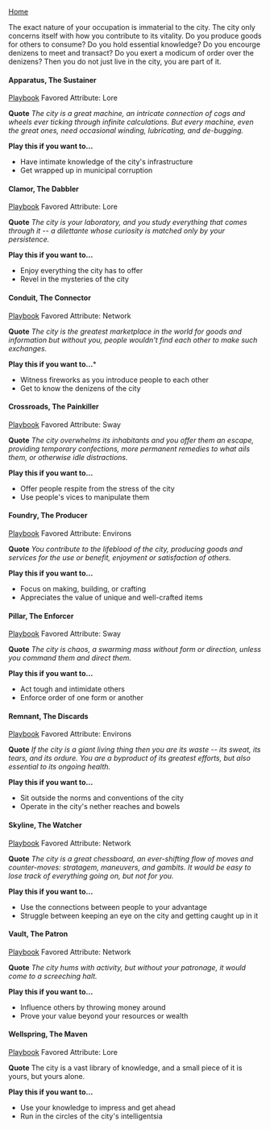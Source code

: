 [Home](../index.md)

The exact nature of your occupation is immaterial to the city. The city only concerns itself with how you contribute to its vitality. Do you produce goods for others to consume? Do you hold essential knowledge? Do you encourge denizens to meet and transact? Do you exert a modicum of order over the denizens? Then you do not just live in the city, you are part of it.

#### Apparatus, The Sustainer
[Playbook](Apparatus.md)
Favored Attribute: Lore

**Quote**
*The city is a great machine, an intricate connection of cogs and wheels ever ticking through infinite calculations. But every machine, even the great ones, need occasional winding, lubricating, and de-bugging.*

**Play this if you want to...**
- Have intimate knowledge of the city's infrastructure
- Get wrapped up in municipal corruption

#### Clamor, The Dabbler
[Playbook](Clamor.md)
Favored Attribute: Lore

**Quote**
*The city is your laboratory, and you study everything that comes through it -- a dilettante whose curiosity is matched only by your persistence.*

**Play this if you want to...**
- Enjoy everything the city has to offer
- Revel in the mysteries of the city

#### Conduit, The Connector
[Playbook](Conduit.md)
Favored Attribute: Network

**Quote**
*The city is the greatest marketplace in the world for goods and information but without you, people wouldn't find each other to make such exchanges.*

**Play this if you want to...***
- Witness fireworks as you introduce people to each other
- Get to know the denizens of the city

#### Crossroads, The Painkiller
[Playbook](Crossroads.md)
Favored Attribute: Sway

**Quote**
*The city overwhelms its inhabitants and you offer them an escape, providing temporary confections, more permanent remedies to what ails them, or otherwise idle distractions.*

**Play this if you want to...**
- Offer people respite from the stress of the city
- Use people's vices to manipulate them


#### Foundry, The Producer
[Playbook](Foundry.md)
Favored Attribute: Environs

**Quote**
*You contribute to the lifeblood of the city, producing goods and services for the use or benefit, enjoyment or satisfaction of others.*

**Play this if you want to...**
- Focus on making, building, or crafting
- Appreciates the value of unique and well-crafted items

#### Pillar, The Enforcer
[Playbook](Pillar.md)
Favored Attribute: Sway

**Quote**
*The city is chaos, a swarming mass without form or direction, unless you command them and direct them.*

**Play this if you want to...**
- Act tough and intimidate others
- Enforce order of one form or another

#### Remnant, The Discards
[Playbook](Remnant.md)
Favored Attribute: Environs

**Quote**
*If the city is a giant living thing then you are its waste -- its sweat, its tears, and its ordure. You are a byproduct of its greatest efforts, but also essential to its ongoing health.*

**Play this if you want to...**
- Sit outside the norms and conventions of the city
- Operate in the city's nether reaches and bowels

#### Skyline, The Watcher
[Playbook](Skyline.md)
Favored Attribute: Network

**Quote**
*The city is a great chessboard, an ever-shifting flow of moves and counter-moves: stratagem, maneuvers, and gambits. It would be easy to lose track of everything going on, but not for you.*

**Play this if you want to...**
- Use the connections between people to your advantage
- Struggle between keeping an eye on the city and getting caught up in it


#### Vault, The Patron
[Playbook](Vault.md)
Favored Attribute: Network

**Quote**
*The city hums with activity, but without your patronage, it would come to a screeching halt.*

**Play this if you want to...**
- Influence others by throwing money around
- Prove your value beyond your resources or wealth

#### Wellspring, The Maven
[Playbook](Wellspring.md)
Favored Attribute: Lore

**Quote**
The city is a vast library of knowledge, and a small piece of it is yours, but yours alone.

**Play this if you want to...**
- Use your knowledge to impress and get ahead
- Run in the circles of the city's intelligentsia 